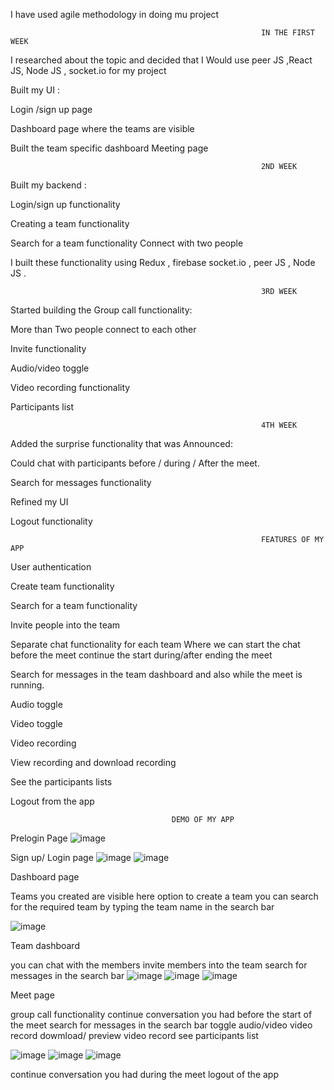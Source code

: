 I have used agile methodology in doing mu project

                                                            IN THE FIRST WEEK 

I researched about the topic and decided that I 
Would use peer JS ,React JS, Node JS , socket.io
for my project

Built my UI :

Login /sign up page

Dashboard page where the teams are visible

Built the team specific dashboard
Meeting page
 
 
                                                            2ND WEEK


Built my backend :

Login/sign up functionality

Creating a team functionality

Search for a team functionality
Connect with two people

I built these functionality using Redux , firebase socket.io , peer JS , Node JS . 

                                                            3RD WEEK



Started building the Group call functionality:

More than Two people connect to each other

Invite functionality

Audio/video toggle

Video recording functionality

Participants list 

                                                            4TH WEEK



Added the surprise functionality that was 
Announced:

Could chat with participants  before / during /
After the meet.

Search for messages functionality 

Refined my UI

Logout functionality




                                                            FEATURES OF MY APP

User authentication 

Create team functionality

Search for a team functionality

Invite people into the team 

Separate chat functionality for each team 
    Where we can start the chat before the meet 
    continue the start during/after ending the meet
    
Search for messages in the team dashboard and 
   also while the meet is running.
   
Audio toggle

Video toggle

Video recording 

View recording and download recording

See the participants lists 

Logout from the app


                                        DEMO OF MY APP
Prelogin Page 
![image](https://user-images.githubusercontent.com/72563697/125573478-f93ea52b-2457-419c-8e47-1d8ec4f30652.png)

Sign up/ Login page 
![image](https://user-images.githubusercontent.com/72563697/125573529-cde15281-fe5e-4f36-81ae-a734119c7b37.png)
![image](https://user-images.githubusercontent.com/72563697/125573544-662b5e43-cfc4-452a-95f7-03be481aa3a4.png)

  Dashboard page
  
  Teams you created are visible here
  option to create a team
  you can search for the required team by typing the team name in the search bar
  
![image](https://user-images.githubusercontent.com/72563697/125572395-b9f76d63-eb8e-4f1e-802e-6429aefa1d8f.png)

Team dashboard

you can chat with the members 
invite members into the team 
search for messages in the search bar
![image](https://user-images.githubusercontent.com/72563697/125572542-13e698d9-d032-4dda-9299-24978a1aaaa7.png)
![image](https://user-images.githubusercontent.com/72563697/125572586-91e76684-d01c-46ba-b5d1-817784b1a8dd.png)
![image](https://user-images.githubusercontent.com/72563697/125572605-5de5b2c7-d0bc-44e4-8a63-5174f39906e9.png)



Meet page

group call functionality
 continue conversation you had before the start of the meet
search for messages in the search bar
toggle audio/video
video record 
dowmload/ preview video record
see participants list

![image](https://user-images.githubusercontent.com/72563697/125572984-51a61544-97aa-409b-b79e-54d498c7249b.png)
![image](https://user-images.githubusercontent.com/72563697/125573036-27a7f18f-30e3-4747-a517-6d786cb37784.png)
![image](https://user-images.githubusercontent.com/72563697/125573194-c61256d6-b734-4b6e-a153-2d7bce0c389f.png)

continue conversation you had during the meet
logout of the app


